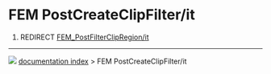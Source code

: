 # FEM PostCreateClipFilter/it
1.  REDIRECT [FEM_PostFilterClipRegion/it](FEM_PostFilterClipRegion/it.md)



---
![](images/Button_right.svg) [documentation index](../README.md) > FEM PostCreateClipFilter/it
